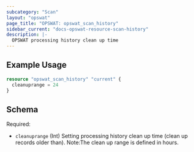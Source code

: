 ```yaml
---
subcategory: "Scan"
layout: "opswat"
page_title: "OPSWAT: opswat_scan_history"
sidebar_current: "docs-opswat-resource-scan-history"
description: |-
  OPSWAT processing history clean up time
---
```


## Example Usage

```terraform
resource "opswat_scan_history" "current" {
  cleanuprange = 24
}
```

## Schema

Required:

- `cleanuprange` (Int) Setting processing history clean up time (clean up records older than). Note:The clean up range
  is defined in hours.